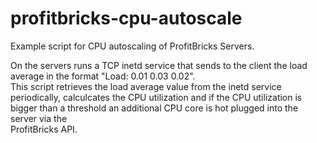 profitbricks-cpu-autoscale
==========================
Example script for CPU autoscaling of ProfitBricks Servers.

On the servers runs a TCP inetd service that sends to the client the load                                                                                                   
average in the format "Load: 0.01 0.03 0.02".                                                                                                                               
This script retrieves the load average value from the inetd service                                                                                                         
periodically, calculcates the CPU utilization and if the CPU utilization is                                                                                                 
bigger than a threshold an additional CPU core is hot plugged into the server via the                                                                                                        
ProfitBricks API.                                                                                                                                                           
                        

